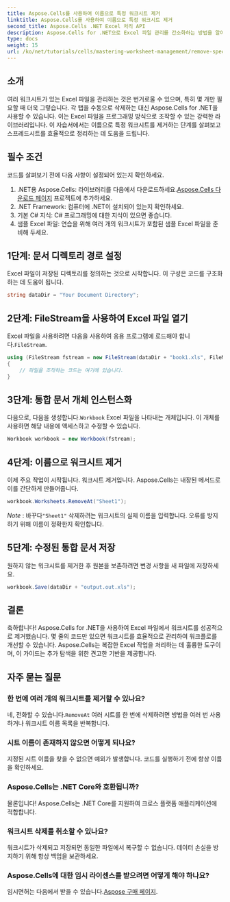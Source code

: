 ```yaml
---
title: Aspose.Cells를 사용하여 이름으로 특정 워크시트 제거
linktitle: Aspose.Cells를 사용하여 이름으로 특정 워크시트 제거
second_title: Aspose.Cells .NET Excel 처리 API
description: Aspose.Cells for .NET으로 Excel 파일 관리를 간소화하는 방법을 알아보세요. 이 가이드는 이름으로 특정 워크시트를 프로그래밍 방식으로 제거하는 단계를 안내하여 시간을 절약하고 스프레드시트를 정리합니다.
type: docs
weight: 15
url: /ko/net/tutorials/cells/mastering-worksheet-management/remove-specific-worksheets-by-name/
---
```

## 소개

여러 워크시트가 있는 Excel 파일을 관리하는 것은 번거로울 수 있으며, 특히 몇 개만 필요할 때 더욱 그렇습니다. 각 탭을 수동으로 삭제하는 대신 Aspose.Cells for .NET을 사용할 수 있습니다. 이는 Excel 파일을 프로그래밍 방식으로 조작할 수 있는 강력한 라이브러리입니다. 이 자습서에서는 이름으로 특정 워크시트를 제거하는 단계를 살펴보고 스프레드시트를 효율적으로 정리하는 데 도움을 드립니다.

## 필수 조건

코드를 살펴보기 전에 다음 사항이 설정되어 있는지 확인하세요.

1.  .NET용 Aspose.Cells: 라이브러리를 다음에서 다운로드하세요.[Aspose.Cells 다운로드 페이지](https://releases.aspose.com/cells/net/) 프로젝트에 추가하세요.
2. .NET Framework: 컴퓨터에 .NET이 설치되어 있는지 확인하세요.
3. 기본 C# 지식: C# 프로그래밍에 대한 지식이 있으면 좋습니다.
4. 샘플 Excel 파일: 연습을 위해 여러 개의 워크시트가 포함된 샘플 Excel 파일을 준비해 두세요.

## 1단계: 문서 디렉토리 경로 설정

Excel 파일이 저장된 디렉토리를 정의하는 것으로 시작합니다. 이 구성은 코드를 구조화하는 데 도움이 됩니다.

```csharp
string dataDir = "Your Document Directory";
```

## 2단계: FileStream을 사용하여 Excel 파일 열기

 Excel 파일을 사용하려면 다음을 사용하여 응용 프로그램에 로드해야 합니다.`FileStream`.

```csharp
using (FileStream fstream = new FileStream(dataDir + "book1.xls", FileMode.Open))
{
    // 파일을 조작하는 코드는 여기에 있습니다.
}
```

## 3단계: 통합 문서 개체 인스턴스화

 다음으로, 다음을 생성합니다.`Workbook` Excel 파일을 나타내는 개체입니다. 이 개체를 사용하면 해당 내용에 액세스하고 수정할 수 있습니다.

```csharp
Workbook workbook = new Workbook(fstream);
```

## 4단계: 이름으로 워크시트 제거

이제 주요 작업이 시작됩니다. 워크시트 제거입니다. Aspose.Cells는 내장된 메서드로 이를 간단하게 만들어줍니다.

```csharp
workbook.Worksheets.RemoveAt("Sheet1");
```

*Note* : 바꾸다`"Sheet1"` 삭제하려는 워크시트의 실제 이름을 입력합니다. 오류를 방지하기 위해 이름이 정확한지 확인합니다.

## 5단계: 수정된 통합 문서 저장

원하지 않는 워크시트를 제거한 후 원본을 보존하려면 변경 사항을 새 파일에 저장하세요.

```csharp
workbook.Save(dataDir + "output.out.xls");
```

## 결론

축하합니다! Aspose.Cells for .NET을 사용하여 Excel 파일에서 워크시트를 성공적으로 제거했습니다. 몇 줄의 코드만 있으면 워크시트를 효율적으로 관리하여 워크플로를 개선할 수 있습니다. Aspose.Cells는 복잡한 Excel 작업을 처리하는 데 훌륭한 도구이며, 이 가이드는 추가 탐색을 위한 견고한 기반을 제공합니다.

## 자주 묻는 질문

### 한 번에 여러 개의 워크시트를 제거할 수 있나요?

 네, 전화할 수 있습니다.`RemoveAt` 여러 시트를 한 번에 삭제하려면 방법을 여러 번 사용하거나 워크시트 이름 목록을 반복합니다.

### 시트 이름이 존재하지 않으면 어떻게 되나요?

지정된 시트 이름을 찾을 수 없으면 예외가 발생합니다. 코드를 실행하기 전에 항상 이름을 확인하세요.

### Aspose.Cells는 .NET Core와 호환됩니까?

물론입니다! Aspose.Cells는 .NET Core를 지원하여 크로스 플랫폼 애플리케이션에 적합합니다.

### 워크시트 삭제를 취소할 수 있나요?

워크시트가 삭제되고 저장되면 동일한 파일에서 복구할 수 없습니다. 데이터 손실을 방지하기 위해 항상 백업을 보관하세요.

### Aspose.Cells에 대한 임시 라이센스를 받으려면 어떻게 해야 하나요?

임시면허는 다음에서 받을 수 있습니다.[Aspose 구매 페이지](https://purchase.aspose.com/temporary-license/).